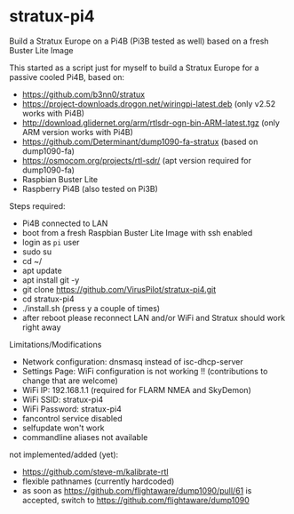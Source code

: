 # stratux-pi4
Build a Stratux Europe on a Pi4B (Pi3B tested as well) based on a fresh Buster Lite Image

This started as a script just for myself to build a Stratux Europe for a passive cooled Pi4B, based on:
- https://github.com/b3nn0/stratux
- https://project-downloads.drogon.net/wiringpi-latest.deb (only v2.52 works with Pi4B)
- http://download.glidernet.org/arm/rtlsdr-ogn-bin-ARM-latest.tgz (only ARM version works with Pi4B)
- https://github.com/Determinant/dump1090-fa-stratux (based on dump1090-fa)
- https://osmocom.org/projects/rtl-sdr/ (apt version required for dump1090-fa)
- Raspbian Buster Lite
- Raspberry Pi4B (also tested on Pi3B)

Steps required:
- Pi4B connected to LAN
- boot from a fresh Raspbian Buster Lite Image with ssh enabled
- login as `pi` user
- sudo su
- cd ~/
- apt update
- apt install git -y
- git clone https://github.com/VirusPilot/stratux-pi4.git
- cd stratux-pi4
- ./install.sh (press y a couple of times)
- after reboot please reconnect LAN and/or WiFi and Stratux should work right away

Limitations/Modifications
- Network configuration: dnsmasq instead of isc-dhcp-server
- Settings Page: WiFi configuration is not working !! (contributions to change that are welcome)
- WiFi IP: 192.168.1.1 (required for FLARM NMEA and SkyDemon)
- WiFi SSID: stratux-pi4
- WiFi Password: stratux-pi4
- fancontrol service disabled
- selfupdate won't work
- commandline aliases not available

not implemented/added (yet):
- https://github.com/steve-m/kalibrate-rtl
- flexible pathnames (currently hardcoded)
- as soon as https://github.com/flightaware/dump1090/pull/61 is accepted, switch to https://github.com/flightaware/dump1090
